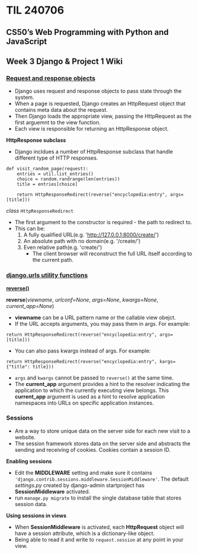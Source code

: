 # TIL 240706

## CS50’s Web Programming with Python and JavaScript

## Week 3 Django & Project 1 Wiki

### [Request and response objects](https://docs.djangoproject.com/en/5.0/ref/request-response/)
- Django uses request and response objects to pass state through the system.
- When a page is requested, Django creates an HttpRequest object that contains meta data about the request.
- Then Django loads the appropriate view, passing the HttpRequest as the first arguemnt to the view function.
- Each view is responsible for returning an HttpResponse object.

**HttpResponse subclass**
- Django incldues a number of HttpResponse subclass that handle different type of HTTP responses.

```
def visit_random_page(request):
    entries = util.list_entries()
    choice = random.randrange(len(entries))
    title = entries[choice]
    
    return HttpResponseRedirect(reverse("encyclopedia:entry", args=[title]))
```

_class_ `HttpResponseRedirect`
- The first argument to the constructor is required - the path to redirect to.
- This can be:
  1. A fully qualified URL(e.g. 'http://127.0.0.1:8000/create/')
  2. An absolute path with no domain(e.g. '/create/')
  3. Even relative path(e.g. 'create/')
     - The client browser will reconstruct the full URL itself according to the current path.

### [django.urls utility functions](https://docs.djangoproject.com/en/5.0/ref/urlresolvers/)

**[reverse()](https://docs.djangoproject.com/en/5.0/ref/urlresolvers/#reverse)**

**reverse**(_viewname_, _urlconf=None_, _args=None_, _kwargs=None_, _current_app=None_)

- **viewname** can be a URL pattern name or the callable view obejct.
- If the URL accepts arguments, you may pass them in args. For example:

`return HttpResponseRedirect(reverse("encyclopedia:entry", args=[title]))`
- You can also pass kwargs instead of args. For example:

`return HttpResponseRedirect(reverse("encyclopedia:entry", kargs={"title": title}))`
- `args` and `kwargs` cannot be passed to `reverse()` at the same time.
- The **current_app** argument provides a hint to the resolver indicating the application to which the currently executing view belongs. This **current_app** argument is used as a hint to resolve application namespaces into URLs on specific application instances.

### Sessions
- Are a way to store unique data on the server side for each new visit to a website.
- The session framework stores data on the server side and abstracts the sending and receiving of cookies. Cookies contain a session ID.

**Enabling sessions**
- Edit the **MIDDLEWARE** setting and make sure it contains `'django.contrib.sessions.middleware.SessionMiddleware'`. The default _settings.py_ created by django-admin startproject has **SessionMiddleware** activated.
- run `manage.py migrate` to install the single database table that stores session data.

**Using sessions in views**
- When **SessionMiddleware** is activated, each **HttpRequest** object will have a session attribute, which is a dictionary-like object.
- Being able to read it and write to `request.session` at any point in your view.